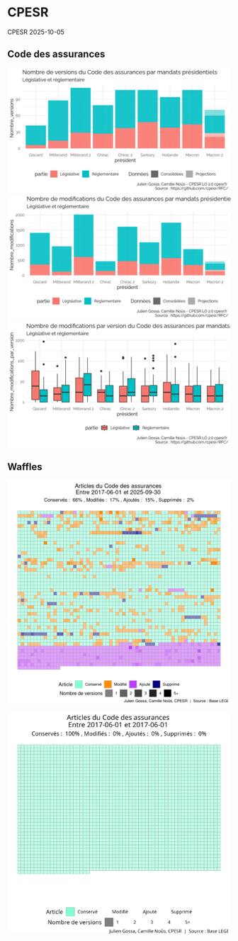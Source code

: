 CPESR
================
CPESR
2025-10-05

## Code des assurances

<img src="./legifouille-code_files/figure-gfm/versions-1.png" width="672" />

<img src="./legifouille-code_files/figure-gfm/modifications-1.png" width="672" />
<img src="./legifouille-code_files/figure-gfm/taille_modifications-1.png" width="672" />

## Waffles

<img src="./legifouille-code_files/figure-gfm/unnamed-chunk-4-1.png" width="672" />

![](./../../gifs/code-des-assurances.gif)<!-- -->
